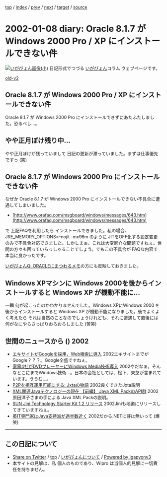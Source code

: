 [top](../index.html) 
 / [index](index.html) 
 / [prev](../2001/ig011227.html) 
 / [next](ig020110.html) 
 / [target](http://www.igapyon.jp/igapyon/diary/2002/ig020108.html) 
 / [source](https://github.com/igapyon/diary/blob/master/2002/ig020108.src.md) 

2002-01-08 diary: Oracle 8.1.7 が Windows 2000 Pro / XP にインストールできない件
=====================================================================================================
[![いがぴょん画像(小)](http://www.igapyon.jp/igapyon/diary/images/iga200306s.jpg "いがぴょん")](http://www.igapyon.jp/igapyon/diary/memo/memoigapyon.html) 日記形式でつづる [いがぴょん](http://www.igapyon.jp/igapyon/diary/memo/memoigapyon.html)コラム ウェブページです。

[old-v2](ig020108-orig.html)

## Oracle 8.1.7 が Windows 2000 Pro / XP にインストールできない件

Oracle 8.1.7 が Windows 2000 Pro にインストールできずにあたふたしました。恐るべし…。


## やや正月ぼけ残り中…

やや正月ぼけが残っていまして 日記の更新が滞っていました。まずは仕事優先ですっ
(笑)

## Oracle 8.1.7 が Windows 2000 Pro にインストールできない件

なぜか Oracle 8.1.7 が Windows 2000 Pro にインストールできない不具合に遭遇してしまいました。

* [http://www.orafaq.com/msgboard/windows/messages/643.htm](http://www.orafaq.com/msgboard/windows/messages/643.htm)

で 上記FAQを利用したら インストールできました。私の場合、JRE_MEMORY_OPTIONS=-nojit -mx96m のように JITをOFF化する設定変更のみで不具合対応できました。しかしまぁ、これは大変厄介な問題ですねぇ。世間の方々も困っていらっしゃることでしょう。でもこの不具合が FAQな内容で本当に良かったです。

[いがぴょんQ: ORACLEにまつわるメモ](../../q/q-oracle.html)の方にも反映しておきました。

## Windows XPマシンに Windows 2000を後からインストールすると Windows XP が機動不能に…

一瞬 何が起こったのかわかりませんでした。Windows XPにWindows 2000 を後からインストールすると
Windows XP が機動不能になりました。後でよくよく考えたら それは当然のことなのでしょうけれども、それに遭遇して直後には何がなにやらさっぱりおろおろしました (苦笑)

## 世間のニュースから () 2002

* [エキサイトがGoogleを採用，Web検索に導入](http://www.zdnet.co.jp/news/bursts/0201/07/01.html)  2002エキサイトまでがGoogle？？？。Google全盛ですねぇ。
* [家電4社がDVDプレーヤーにWindows Media技術導入](http://www.zdnet.co.jp/news/0201/08/b_0107_13.html)  2002やだなぁ。そんなとこにまでWindows技術…。日本の会社としては、松下、東芝が含まれています。ううむ…。
* [P2Pを相互運用可能にする: Jxtaの物語](http://www-6.ibm.com/jp/developerworks/java/011221/j_j-p2pint1.html)  2002良くできたJxta説明
* [XML関連Javaテクノロジーの現在 【前編】 Java XML PackのAPI群](http://www.atmarkit.co.jp/fxml/tanpatsu/12javatool/javaxmltool01.html)  2002原田洋子さまの手による Java XML Packの説明。
* [SUN Jini Technology Starter Kit 1.2 リリース](http://developer.java.sun.com/developer/restricted/jini1_2/)  2002Jiniも地道にリリースしてきていますねぇ。
* [英IT専門家はJava支持派が過半数近く](http://www.zdnet.co.jp/news/0112/25/e_itpro.html)  2002だから.NETに芽は無いって (爆笑)


----------------------------------------------------------------------------------------------------

## この日記について

* [Share on Twitter](https://twitter.com/intent/tweet?hashtags=igapyon%2Cdiary%2C%E3%81%84%E3%81%8C%E3%81%B4%E3%82%87%E3%82%93&text=Oracle+8.1.7+%E3%81%8C+Windows+2000+Pro+%2F+XP+%E3%81%AB%E3%82%A4%E3%83%B3%E3%82%B9%E3%83%88%E3%83%BC%E3%83%AB%E3%81%A7%E3%81%8D%E3%81%AA%E3%81%84%E4%BB%B6&url=http%3A%2F%2Fwww.igapyon.jp%2Figapyon%2Fdiary%2F2002%2Fig020108.html) / [top](../index.html) / [いがぴょんについて](http://www.igapyon.jp/igapyon/diary/memo/memoigapyon.html) / [Powered by Igapyonv3](https://github.com/igapyon/igapyonv3)
* 本サイトの見解は、私 個人のものであり、Wipro は当個人的見解に一切責任を持ちません。 
